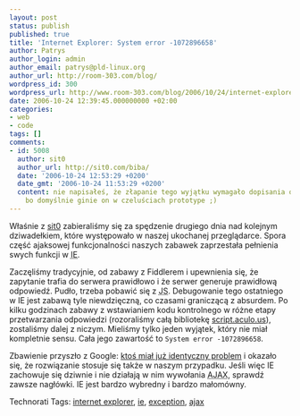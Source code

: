 ```yaml
---
layout: post
status: publish
published: true
title: 'Internet Explorer: System error -1072896658'
author: Patrys
author_login: admin
author_email: patrys@pld-linux.org
author_url: http://room-303.com/blog/
wordpress_id: 300
wordpress_url: http://www.room-303.com/blog/2006/10/24/internet-explorer-system-error-1072896658/
date: 2006-10-24 12:39:45.000000000 +02:00
categories:
- web
- code
tags: []
comments:
- id: 5008
  author: sit0
  author_url: http://sit0.com/biba/
  date: '2006-10-24 12:53:29 +0200'
  date_gmt: '2006-10-24 11:53:29 +0200'
  content: nie napisałeś, że złapanie tego wyjątku wymagało dopisania obsługi onException
    bo domyślnie ginie on w czeluściach prototype ;)
---
```

<p>Właśnie z <a href="http://sitnick.blogspot.com/">sit0</a> zabieraliśmy się za spędzenie drugiego dnia nad kolejnym dziwadełkiem, które występowało w naszej ukochanej przeglądarce. Spora część ajaksowej funkcjonalności naszych zabawek zaprzestała pełnienia swych funkcji w <abbr title="Internet Explorerze">IE</abbr>.</p>

<p>Zaczęliśmy tradycyjnie, od zabawy z Fiddlerem i upewnienia się, że zapytanie trafia do serwera prawidłowo i że serwer generuje prawidłową odpowiedź. Pudło, trzeba pobawić się z <abbr title="JavaScriptem">JS</abbr>. Debugowanie tego ostatniego w <abbr>IE</abbr> jest zabawą tyle niewdzięczną, co czasami graniczącą z absurdem. Po kilku godzinach zabawy z wstawianiem kodu kontrolnego w różne etapy przetwarzania odpowiedzi (rozoraliśmy całą bibliotekę <a href="http://script.aculo.us/">script.aculo.us</a>), zostaliśmy dalej z niczym. Mieliśmy tylko jeden wyjątek, który nie miał kompletnie sensu. Cała jego zawartość to <code>System error -1072896658</code>.</p>

<p>Zbawienie przyszło z Google: <a href="http://www.panoramio.com/blog/explorer-system-error-1072896658/">ktoś miał już identyczny problem</a> i okazało się, że rozwiązanie stosuje się także w naszym przypadku. Jeśli więc <abbr>IE</abbr> zachowuje się dziwnie i nie działają w nim wywołania <abbr title="Asynchronous JavaScript And XML">AJAX</abbr>, sprawdź zawsze nagłówki. <abbr>IE</abbr> jest bardzo wybredny i bardzo małomówny.</p>

Technorati Tags: <a href="http://technorati.com/tag/internet explorer" rel="tag">internet explorer</a>, <a href="http://technorati.com/tag/ie" rel="tag">ie</a>, <a href="http://technorati.com/tag/exception" rel="tag">exception</a>, <a href="http://technorati.com/tag/ajax" rel="tag">ajax</a>
